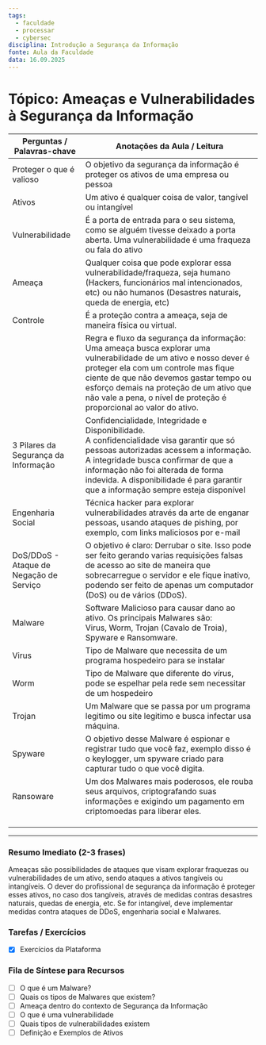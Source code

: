 ```yaml
---
tags:
  - faculdade
  - processar
  - cybersec
disciplina: Introdução a Segurança da Informação
fonte: Aula da Faculdade
data: 16.09.2025
---
```


# Tópico: Ameaças e Vulnerabilidades à Segurança da Informação

| Perguntas / Palavras-chave              | Anotações da Aula / Leitura                                                                                                                                                                                                                                                                                            |
| --------------------------------------- | ---------------------------------------------------------------------------------------------------------------------------------------------------------------------------------------------------------------------------------------------------------------------------------------------------------------------- |
| Proteger o que é valioso                | O objetivo da segurança da informação é proteger os ativos de uma empresa ou pessoa                                                                                                                                                                                                                                    |
| Ativos                                  | Um ativo é qualquer coisa de valor, tangível ou intangível                                                                                                                                                                                                                                                             |
| Vulnerabilidade                         | É a porta de entrada para o seu sistema, como se alguém tivesse deixado a porta aberta. Uma vulnerabilidade é uma fraqueza ou fala do ativo                                                                                                                                                                            |
| Ameaça                                  | Qualquer coisa que pode explorar essa vulnerabilidade/fraqueza, seja humano (Hackers, funcionários mal intencionados, etc) ou não humanos (Desastres naturais, queda de energia, etc)                                                                                                                                  |
| Controle                                | É a proteção contra a ameaça, seja de maneira física ou virtual.                                                                                                                                                                                                                                                       |
|                                         | Regra e fluxo da segurança da informação: Uma ameaça busca explorar uma vulnerabilidade de um ativo e nosso dever é proteger ela com um controle mas fique ciente de que não devemos gastar tempo ou esforço demais na proteção de um ativo que não vale a pena, o nível de proteção é proporcional ao valor do ativo. |
| 3 Pilares da Segurança da Informação    | Confidencialidade, Integridade e Disponibilidade.<br>A confidencialidade visa garantir que só pessoas autorizadas acessem a informação. A integridade busca confirmar de que a informação não foi alterada de forma indevida. A disponibilidade é para garantir que a informação sempre esteja disponível              |
| Engenharia Social                       | Técnica hacker para explorar vulnerabilidades através da arte de enganar pessoas, usando ataques de pishing, por exemplo, com links maliciosos por e-mail                                                                                                                                                              |
| DoS/DDoS - Ataque de Negação de Serviço | O objetivo é claro: Derrubar o site. Isso pode ser feito gerando varias requisições falsas de acesso ao site de maneira que sobrecarregue o servidor e ele fique inativo, podendo ser feito de apenas um computador (DoS) ou de vários (DDoS).                                                                         |
| Malware                                 | Software Malicioso para causar dano ao ativo. Os principais Malwares são: <br>Virus, Worm, Trojan (Cavalo de Troia), Spyware e Ransomware.                                                                                                                                                                             |
| Virus                                   | Tipo de Malware que necessita de um programa hospedeiro para se instalar                                                                                                                                                                                                                                               |
| Worm                                    | Tipo de Malware que diferente do vírus, pode se espelhar pela rede sem necessitar de um hospedeiro                                                                                                                                                                                                                     |
| Trojan                                  | Um Malware que se passa por um programa legitimo ou site legitimo e busca infectar usa máquina.                                                                                                                                                                                                                        |
| Spyware                                 | O objetivo desse Malware é espionar e registrar tudo que você faz, exemplo disso é o keylogger, um spyware criado para capturar tudo o que você digita.                                                                                                                                                                |
| Ransoware                               | Um dos Malwares mais poderosos, ele rouba seus arquivos, criptografando suas informações e exigindo um pagamento em criptomoedas para liberar eles.                                                                                                                                                                    |
|                                         |                                                                                                                                                                                                                                                                                                                        |
|                                         |                                                                                                                                                                                                                                                                                                                        |
|                                         |                                                                                                                                                                                                                                                                                                                        |

---
### Resumo Imediato (2-3 frases)

Ameaças são possibilidades de ataques que visam explorar fraquezas ou vulnerabilidades de um ativo, sendo ataques a ativos tangíveis ou intangíveis. O dever do profissional de segurança da informação é proteger esses ativos, no caso dos tangíveis, através de medidas contras desastres naturais, quedas de energia, etc. Se for intangível, deve implementar medidas contra ataques de DDoS, engenharia social e Malwares.


### Tarefas / Exercícios
- [x] Exercícios da Plataforma
### Fila de Síntese para Recursos
- [ ] O que é um Malware?
- [ ] Quais os tipos de Malwares que existem?
- [ ] Ameaça dentro do contexto de Segurança da Informação
- [ ] O que é uma vulnerabilidade
- [ ] Quais tipos de vulnerabilidades existem
- [ ] Definição e Exemplos de Ativos